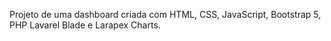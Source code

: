 Projeto de uma dashboard criada com HTML, CSS, JavaScript, Bootstrap 5, PHP Lavarel Blade e Larapex Charts. 
